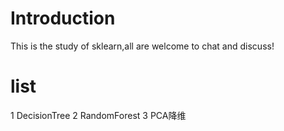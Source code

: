 # Introduction

This is the study of sklearn,all are welcome to chat and discuss!
# list
1 DecisionTree
2 RandomForest
3 PCA降维
